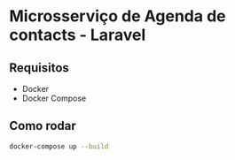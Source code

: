 # Microsserviço de Agenda de contacts - Laravel

## Requisitos
- Docker
- Docker Compose

## Como rodar
```bash
docker-compose up --build